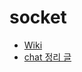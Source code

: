 # socket
- [Wiki](https://github.com/haedal-uni/socket/wiki)
- [chat 정리 글](https://haedal-uni.github.io/)
